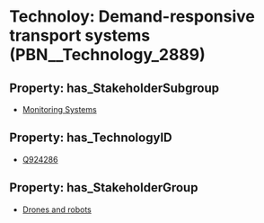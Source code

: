 # Technoloy: __Demand-responsive transport systems__ (PBN__Technology_2889)

## Property: has_StakeholderSubgroup

* [Monitoring Systems](PBN__TechSubgroup_31)

## Property: has_TechnologyID

* [Q924286](Q924286)

## Property: has_StakeholderGroup

* [Drones and robots](PBN__TechGroup_17)

